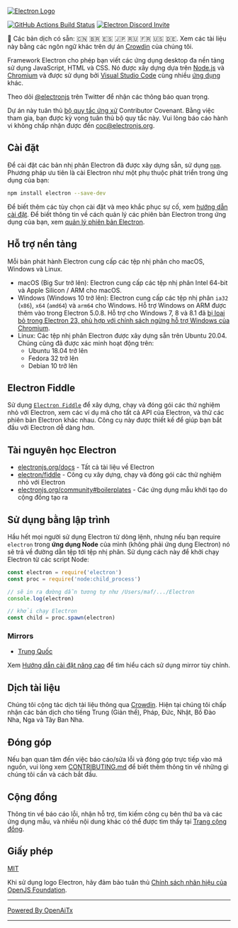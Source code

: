 [![Electron Logo](https://electronjs.org/images/electron-logo.svg)](https://electronjs.org)

[![GitHub Actions Build Status](https://github.com/electron/electron/actions/workflows/build.yml/badge.svg)](https://github.com/electron/electron/actions/workflows/build.yml)
[![Electron Discord Invite](https://img.shields.io/discord/745037351163527189?color=%237289DA&label=chat&logo=discord&logoColor=white)](https://discord.gg/electronjs)

:memo: Các bản dịch có sẵn: 🇨🇳 🇧🇷 🇪🇸 🇯🇵 🇷🇺 🇫🇷 🇺🇸 🇩🇪.
Xem các tài liệu này bằng các ngôn ngữ khác trên dự án [Crowdin](https://crowdin.com/project/electron) của chúng tôi.

Framework Electron cho phép bạn viết các ứng dụng desktop đa nền tảng
sử dụng JavaScript, HTML và CSS. Nó được xây dựng dựa trên [Node.js](https://nodejs.org/) và
[Chromium](https://www.chromium.org) và được sử dụng bởi
[Visual Studio Code](https://github.com/Microsoft/vscode/) cùng nhiều [ứng dụng](https://electronjs.org/apps) khác.

Theo dõi [@electronjs](https://twitter.com/electronjs) trên Twitter để nhận các
thông báo quan trọng.

Dự án này tuân thủ [bộ quy tắc ứng xử](https://github.com/electron/electron/tree/main/CODE_OF_CONDUCT.md) Contributor Covenant.
Bằng việc tham gia, bạn được kỳ vọng tuân thủ bộ quy tắc này. Vui lòng báo cáo hành vi không chấp nhận được đến [coc@electronjs.org](mailto:coc@electronjs.org).

## Cài đặt

Để cài đặt các bản nhị phân Electron đã được xây dựng sẵn, sử dụng [`npm`](https://docs.npmjs.com/).
Phương pháp ưu tiên là cài Electron như một phụ thuộc phát triển trong
ứng dụng của bạn:

```sh
npm install electron --save-dev
```

Để biết thêm các tùy chọn cài đặt và mẹo khắc phục sự cố, xem
[hướng dẫn cài đặt](docs/tutorial/installation.md). Để biết thông tin về cách quản lý các phiên bản Electron trong ứng dụng của bạn, xem
[quản lý phiên bản Electron](docs/tutorial/electron-versioning.md).

## Hỗ trợ nền tảng

Mỗi bản phát hành Electron cung cấp các tệp nhị phân cho macOS, Windows và Linux.

* macOS (Big Sur trở lên): Electron cung cấp các tệp nhị phân Intel 64-bit và Apple Silicon / ARM cho macOS.
* Windows (Windows 10 trở lên): Electron cung cấp các tệp nhị phân `ia32` (`x86`), `x64` (`amd64`) và `arm64` cho Windows. Hỗ trợ Windows on ARM được thêm vào trong Electron 5.0.8. Hỗ trợ cho Windows 7, 8 và 8.1 đã [bị loại bỏ trong Electron 23, phù hợp với chính sách ngừng hỗ trợ Windows của Chromium](https://www.electronjs.org/blog/windows-7-to-8-1-deprecation-notice).
* Linux: Các tệp nhị phân Electron được xây dựng sẵn trên Ubuntu 20.04. Chúng cũng đã được xác minh hoạt động trên:
  * Ubuntu 18.04 trở lên
  * Fedora 32 trở lên
  * Debian 10 trở lên

## Electron Fiddle

Sử dụng [`Electron Fiddle`](https://github.com/electron/fiddle)
để xây dựng, chạy và đóng gói các thử nghiệm nhỏ với Electron, xem các ví dụ mã cho tất cả API của Electron,
và thử các phiên bản Electron khác nhau. Công cụ này được thiết kế để giúp bạn bắt đầu với
Electron dễ dàng hơn.

## Tài nguyên học Electron

* [electronjs.org/docs](https://electronjs.org/docs) - Tất cả tài liệu về Electron
* [electron/fiddle](https://github.com/electron/fiddle) - Công cụ xây dựng, chạy và đóng gói các thử nghiệm nhỏ với Electron
* [electronjs.org/community#boilerplates](https://electronjs.org/community#boilerplates) - Các ứng dụng mẫu khởi tạo do cộng đồng tạo ra

## Sử dụng bằng lập trình

Hầu hết mọi người sử dụng Electron từ dòng lệnh, nhưng nếu bạn require `electron` trong
**ứng dụng Node** của mình (không phải ứng dụng Electron) nó sẽ trả về đường dẫn tệp
tới tệp nhị phân. Sử dụng cách này để khởi chạy Electron từ các script Node:

```javascript
const electron = require('electron')
const proc = require('node:child_process')

// sẽ in ra đường dẫn tương tự như /Users/maf/.../Electron
console.log(electron)

// khởi chạy Electron
const child = proc.spawn(electron)
```

### Mirrors

* [Trung Quốc](https://npmmirror.com/mirrors/electron/)

Xem [Hướng dẫn cài đặt nâng cao](https://www.electronjs.org/docs/latest/tutorial/installation#mirror) để tìm hiểu cách sử dụng mirror tùy chỉnh.

## Dịch tài liệu

Chúng tôi cộng tác dịch tài liệu thông qua [Crowdin](https://crowdin.com/project/electron).
Hiện tại chúng tôi chấp nhận các bản dịch cho tiếng Trung (Giản thể), Pháp, Đức, Nhật, Bồ Đào Nha,
Nga và Tây Ban Nha.

## Đóng góp

Nếu bạn quan tâm đến việc báo cáo/sửa lỗi và đóng góp trực tiếp vào mã nguồn, vui lòng xem [CONTRIBUTING.md](CONTRIBUTING.md) để biết thêm thông tin về những gì chúng tôi cần và cách bắt đầu.

## Cộng đồng

Thông tin về báo cáo lỗi, nhận hỗ trợ, tìm kiếm công cụ bên thứ ba và các ứng dụng mẫu,
và nhiều nội dung khác có thể được tìm thấy tại [Trang cộng đồng](https://www.electronjs.org/community).

## Giấy phép

[MIT](https://github.com/electron/electron/blob/main/LICENSE)

Khi sử dụng logo Electron, hãy đảm bảo tuân thủ [Chính sách nhãn hiệu của OpenJS Foundation](https://trademark-policy.openjsf.org/).

---

[Powered By OpenAiTx](https://github.com/OpenAiTx/OpenAiTx)

---